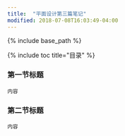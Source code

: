```yaml
---
title:  "平面设计第三篇笔记"
modified: 2018-07-08T16:03:49-04:00
---
```

{% include base_path %}
 	 	  
{% include toc title="目录" %}
 	 	  
### 第一节标题
 	
 	内容
 	
### 第二节标题
 	
 	内容